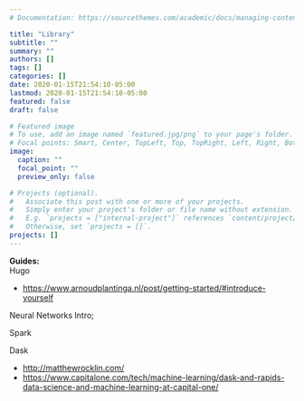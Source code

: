 ```yaml
---
# Documentation: https://sourcethemes.com/academic/docs/managing-content/

title: "Library"
subtitle: ""
summary: ""
authors: []
tags: []
categories: []
date: 2020-01-15T21:54:10-05:00
lastmod: 2020-01-15T21:54:10-05:00
featured: false
draft: false

# Featured image
# To use, add an image named `featured.jpg/png` to your page's folder.
# Focal points: Smart, Center, TopLeft, Top, TopRight, Left, Right, BottomLeft, Bottom, BottomRight.
image:
  caption: ""
  focal_point: ""
  preview_only: false

# Projects (optional).
#   Associate this post with one or more of your projects.
#   Simply enter your project's folder or file name without extension.
#   E.g. `projects = ["internal-project"]` references `content/project/deep-learning/index.md`.
#   Otherwise, set `projects = []`.
projects: []
---
```


**Guides:** <br>
Hugo 
- https://www.arnoudplantinga.nl/post/getting-started/#introduce-yourself

Neural Networks Intro; <br> 

Spark 

Dask
- http://matthewrocklin.com/ 
- https://www.capitalone.com/tech/machine-learning/dask-and-rapids-data-science-and-machine-learning-at-capital-one/



